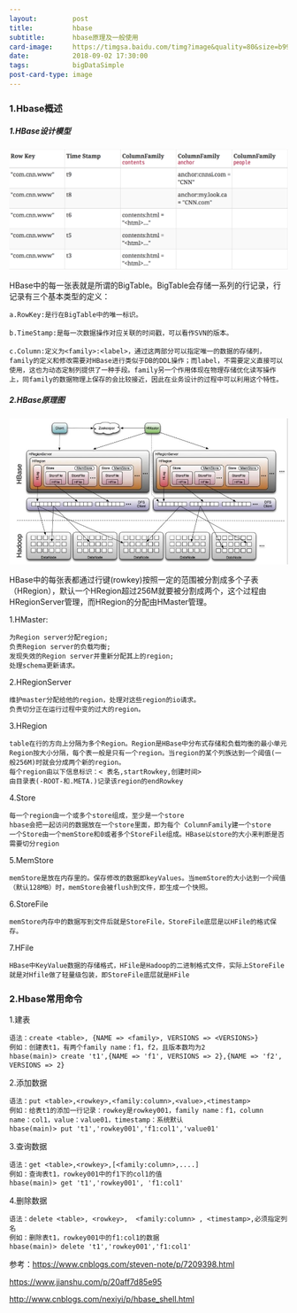 ```yaml
---
layout:         post
title:          hbase
subtitle:       hbase原理及一般使用
card-image:     https://timgsa.baidu.com/timg?image&quality=80&size=b9999_10000&sec=1535890425635&di=0a3eaa77a93252b6ec84144b72a47753&imgtype=0&src=http%3A%2F%2Fwww.grabsun.com%2Fuploads%2Fimages%2F2012%2F73%2F79_110601094711_1.jpg
date:           2018-09-02 17:30:00
tags:           bigDataSimple
post-card-type: image
---
```


### 1.Hbase概述

##### 1.HBase设计模型

![MacDown Screenshot](/assets/images/6542029-46788b1d0ed7b43c.png)
 
HBase中的每一张表就是所谓的BigTable。BigTable会存储一系列的行记录，行记录有三个基本类型的定义：

    a.RowKey:是行在BigTable中的唯一标识。
    
    b.TimeStamp:是每一次数据操作对应关联的时间戳，可以看作SVN的版本。
    
    c.Column:定义为<family>:<label>，通过这两部分可以指定唯一的数据的存储列，family的定义和修改需要对HBase进行类似于DB的DDL操作；而label，不需要定义直接可以使用，这也为动态定制列提供了一种手段。family另一个作用体现在物理存储优化读写操作上，同family的数据物理上保存的会比较接近，因此在业务设计的过程中可以利用这个特性。
    
    
##### 2.HBase原理图

![MacDown Screenshot](/assets/images/6542029-94b81418ee54943d.jpg)

HBase中的每张表都通过行键(rowkey)按照一定的范围被分割成多个子表（HRegion），默认一个HRegion超过256M就要被分割成两个，这个过程由HRegionServer管理，而HRegion的分配由HMaster管理。

1.HMaster:

    为Region server分配region;
    负责Region server的负载均衡;
    发现失效的Region server并重新分配其上的region;
    处理schema更新请求。
    
2.HRegionServer

    维护master分配给他的region，处理对这些region的io请求。
    负责切分正在运行过程中变的过大的region。
    
3.HRegion

    table在行的方向上分隔为多个Region。Region是HBase中分布式存储和负载均衡的最小单元
    Region按大小分隔，每个表一般是只有一个region。当region的某个列族达到一个阈值(一般256M)时就会分成两个新的region。
    每个region由以下信息标识：< 表名,startRowkey,创建时间>
    由目录表(-ROOT-和.META.)记录该region的endRowkey

4.Store

    每一个region由一个或多个store组成，至少是一个store
    hbase会把一起访问的数据放在一个store里面，即为每个 ColumnFamily建一个store
    一个Store由一个memStore和0或者多个StoreFile组成。HBase以store的大小来判断是否需要切分region
    
5.MemStore

    memStore是放在内存里的。保存修改的数据即keyValues。当memStore的大小达到一个阀值（默认128MB）时，memStore会被flush到文件，即生成一个快照。

6.StoreFile

    memStore内存中的数据写到文件后就是StoreFile，StoreFile底层是以HFile的格式保存。

7.HFile

    HBase中KeyValue数据的存储格式，HFile是Hadoop的二进制格式文件，实际上StoreFile就是对Hfile做了轻量级包装，即StoreFile底层就是HFile

### 2.Hbase常用命令

1.建表

    语法：create <table>, {NAME => <family>, VERSIONS => <VERSIONS>}
    例如：创建表t1，有两个family name：f1，f2，且版本数均为2
    hbase(main)> create 't1',{NAME => 'f1', VERSIONS => 2},{NAME => 'f2', VERSIONS => 2}
    
2.添加数据

    语法：put <table>,<rowkey>,<family:column>,<value>,<timestamp>
    例如：给表t1的添加一行记录：rowkey是rowkey001，family name：f1，column name：col1，value：value01，timestamp：系统默认
    hbase(main)> put 't1','rowkey001','f1:col1','value01'
            
3.查询数据


    语法：get <table>,<rowkey>,[<family:column>,....]
    例如：查询表t1，rowkey001中的f1下的col1的值
    hbase(main)> get 't1','rowkey001', 'f1:col1'
    
4.删除数据

    语法：delete <table>, <rowkey>,  <family:column> , <timestamp>,必须指定列名
    例如：删除表t1，rowkey001中的f1:col1的数据
    hbase(main)> delete 't1','rowkey001','f1:col1'
            
参考：https://www.cnblogs.com/steven-note/p/7209398.html

https://www.jianshu.com/p/20aff7d85e95

http://www.cnblogs.com/nexiyi/p/hbase_shell.html

 